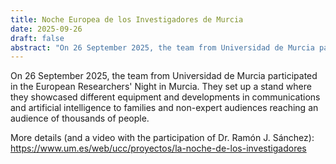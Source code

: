 ```yaml
---
title: Noche Europea de los Investigadores de Murcia
date: 2025-09-26
draft: false
abstract: "On 26 September 2025, the team from Universidad de Murcia participated in the European Researchers' Night in Murcia. They set up a stand where they showcased different equipment and developments in communications and artificial intelligence to families and non-expert audiences reaching an audience of thousands of people."
---
```


On 26 September 2025, the team from Universidad de Murcia participated in the European Researchers' Night in Murcia. They set up a stand where they showcased different equipment and developments in communications and artificial intelligence to families and non-expert audiences reaching an audience of thousands of people.

More details (and a video with the participation of Dr. Ramón J. Sánchez): https://www.um.es/web/ucc/proyectos/la-noche-de-los-investigadores


<!--more-->
